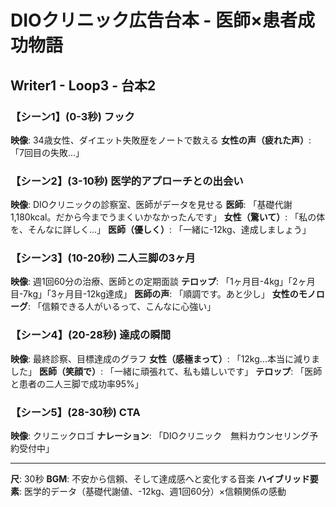 # DIOクリニック広告台本 - 医師×患者成功物語
## Writer1 - Loop3 - 台本2

### 【シーン1】(0-3秒) フック
**映像**: 34歳女性、ダイエット失敗歴をノートで数える
**女性の声（疲れた声）**: 「7回目の失敗...」

### 【シーン2】(3-10秒) 医学的アプローチとの出会い
**映像**: DIOクリニックの診察室、医師がデータを見せる
**医師**: 「基礎代謝1,180kcal。だから今までうまくいかなかったんです」
**女性（驚いて）**: 「私の体を、そんなに詳しく...」
**医師（優しく）**: 「一緒に-12kg、達成しましょう」

### 【シーン3】(10-20秒) 二人三脚の3ヶ月
**映像**: 週1回60分の治療、医師との定期面談
**テロップ**: 「1ヶ月目-4kg」「2ヶ月目-7kg」「3ヶ月目-12kg達成」
**医師の声**: 「順調です。あと少し」
**女性のモノローグ**: 「信頼できる人がいるって、こんなに心強い」

### 【シーン4】(20-28秒) 達成の瞬間
**映像**: 最終診察、目標達成のグラフ
**女性（感極まって）**: 「12kg...本当に減りました」
**医師（笑顔で）**: 「一緒に頑張れて、私も嬉しいです」
**テロップ**: 「医師と患者の二人三脚で成功率95%」

### 【シーン5】(28-30秒) CTA
**映像**: クリニックロゴ
**ナレーション**: 「DIOクリニック　無料カウンセリング予約受付中」

---
**尺**: 30秒
**BGM**: 不安から信頼、そして達成感へと変化する音楽
**ハイブリッド要素**: 医学的データ（基礎代謝値、-12kg、週1回60分）×信頼関係の感動